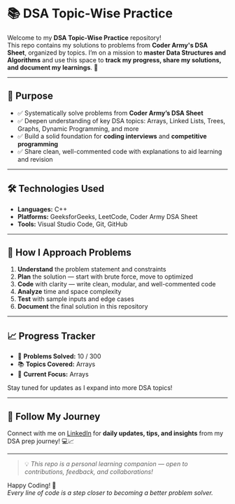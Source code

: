 # 📚 DSA Topic-Wise Practice

Welcome to my **DSA Topic-Wise Practice** repository!  
This repo contains my solutions to problems from **Coder Army's DSA Sheet**, organized by topics. I’m on a mission to **master Data Structures and Algorithms** and use this space to **track my progress, share my solutions, and document my learnings**. 🚀

---

## 🎯 Purpose

- ✅ Systematically solve problems from **Coder Army’s DSA Sheet**
- ✅ Deepen understanding of key DSA topics: Arrays, Linked Lists, Trees, Graphs, Dynamic Programming, and more
- ✅ Build a solid foundation for **coding interviews** and **competitive programming**
- ✅ Share clean, well-commented code with explanations to aid learning and revision

---

## 🛠️ Technologies Used

- **Languages:** C++
- **Platforms:** GeeksforGeeks, LeetCode, Coder Army DSA Sheet
- **Tools:** Visual Studio Code, Git, GitHub

---

## 📝 How I Approach Problems

1. **Understand** the problem statement and constraints
2. **Plan** the solution — start with brute force, move to optimized
3. **Code** with clarity — write clean, modular, and well-commented code
4. **Analyze** time and space complexity
5. **Test** with sample inputs and edge cases
6. **Document** the final solution in this repository

---

## 📈 Progress Tracker

- 🔢 **Problems Solved:** 10 / 300
- 📚 **Topics Covered:** Arrays
- 🎯 **Current Focus:** Arrays

Stay tuned for updates as I expand into more DSA topics!

---

## 🔗 Follow My Journey

Connect with me on [LinkedIn](https://www.linkedin.com/in/ritik354/) for **daily updates, tips, and insights** from my DSA prep journey! 💻📈

---

> 💡 *This repo is a personal learning companion — open to contributions, feedback, and collaborations!*

Happy Coding! 🚀  
*Every line of code is a step closer to becoming a better problem solver.*
